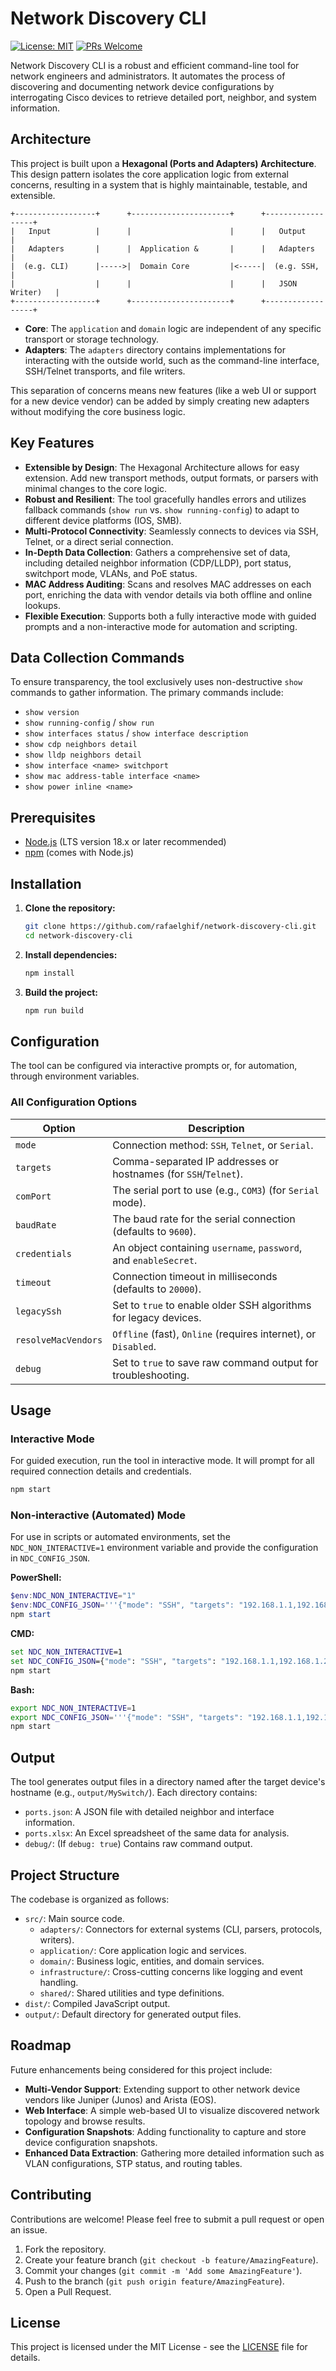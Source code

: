 # Network Discovery CLI

[![License: MIT](https://img.shields.io/badge/License-MIT-yellow.svg)](https://opensource.org/licenses/MIT)
[![PRs Welcome](https://img.shields.io/badge/PRs-welcome-brightgreen.svg)](CONTRIBUTING.md)

Network Discovery CLI is a robust and efficient command-line tool for network engineers and administrators. It automates the process of discovering and documenting network device configurations by interrogating Cisco devices to retrieve detailed port, neighbor, and system information.

## Architecture

This project is built upon a **Hexagonal (Ports and Adapters) Architecture**. This design pattern isolates the core application logic from external concerns, resulting in a system that is highly maintainable, testable, and extensible.

``` markup
+------------------+      +----------------------+      +------------------+
|   Input          |      |                      |      |   Output         |
|   Adapters       |      |  Application &       |      |   Adapters       |
|  (e.g. CLI)      |----->|  Domain Core         |<-----|  (e.g. SSH,     |
|                  |      |                      |      |   JSON Writer)   |
+------------------+      +----------------------+      +------------------+
```

- **Core**: The `application` and `domain` logic are independent of any specific transport or storage technology.
- **Adapters**: The `adapters` directory contains implementations for interacting with the outside world, such as the command-line interface, SSH/Telnet transports, and file writers.

This separation of concerns means new features (like a web UI or support for a new device vendor) can be added by simply creating new adapters without modifying the core business logic.

## Key Features

- **Extensible by Design**: The Hexagonal Architecture allows for easy extension. Add new transport methods, output formats, or parsers with minimal changes to the core logic.
- **Robust and Resilient**: The tool gracefully handles errors and utilizes fallback commands (`show run` vs. `show running-config`) to adapt to different device platforms (IOS, SMB).
- **Multi-Protocol Connectivity**: Seamlessly connects to devices via SSH, Telnet, or a direct serial connection.
- **In-Depth Data Collection**: Gathers a comprehensive set of data, including detailed neighbor information (CDP/LLDP), port status, switchport mode, VLANs, and PoE status.
- **MAC Address Auditing**: Scans and resolves MAC addresses on each port, enriching the data with vendor details via both offline and online lookups.
- **Flexible Execution**: Supports both a fully interactive mode with guided prompts and a non-interactive mode for automation and scripting.

## Data Collection Commands

To ensure transparency, the tool exclusively uses non-destructive `show` commands to gather information. The primary commands include:

- `show version`
- `show running-config` / `show run`
- `show interfaces status` / `show interface description`
- `show cdp neighbors detail`
- `show lldp neighbors detail`
- `show interface <name> switchport`
- `show mac address-table interface <name>`
- `show power inline <name>`

## Prerequisites

- [Node.js](https://nodejs.org/) (LTS version 18.x or later recommended)
- [npm](https://www.npmjs.com/) (comes with Node.js)

## Installation

1. **Clone the repository:**

    ```bash
    git clone https://github.com/rafaelghif/network-discovery-cli.git
    cd network-discovery-cli
    ```

2. **Install dependencies:**

    ```bash
    npm install
    ```

3. **Build the project:**

    ```bash
    npm run build
    ```

## Configuration

The tool can be configured via interactive prompts or, for automation, through environment variables.

### All Configuration Options

| Option              | Description                                                                 |
|---------------------|-----------------------------------------------------------------------------|
| `mode`              | Connection method: `SSH`, `Telnet`, or `Serial`.                            |
| `targets`           | Comma-separated IP addresses or hostnames (for `SSH`/`Telnet`).             |
| `comPort`           | The serial port to use (e.g., `COM3`) (for `Serial` mode).                  |
| `baudRate`          | The baud rate for the serial connection (defaults to `9600`).               |
| `credentials`       | An object containing `username`, `password`, and `enableSecret`.            |
| `timeout`           | Connection timeout in milliseconds (defaults to `20000`).                   |
| `legacySsh`         | Set to `true` to enable older SSH algorithms for legacy devices.            |
| `resolveMacVendors` | `Offline` (fast), `Online` (requires internet), or `Disabled`.              |
| `debug`             | Set to `true` to save raw command output for troubleshooting.               |

## Usage

### Interactive Mode

For guided execution, run the tool in interactive mode. It will prompt for all required connection details and credentials.

```bash
npm start
```

### Non-interactive (Automated) Mode

For use in scripts or automated environments, set the `NDC_NON_INTERACTIVE=1` environment variable and provide the configuration in `NDC_CONFIG_JSON`.

**PowerShell:**

```powershell
$env:NDC_NON_INTERACTIVE="1"
$env:NDC_CONFIG_JSON='''{"mode": "SSH", "targets": "192.168.1.1,192.168.1.2", "credentials": {"username": "user", "password": "password"}}'''
npm start
```

**CMD:**

```cmd
set NDC_NON_INTERACTIVE=1
set NDC_CONFIG_JSON={"mode": "SSH", "targets": "192.168.1.1,192.168.1.2", "credentials": {"username": "user", "password": "password"}}
npm start
```

**Bash:**

```bash
export NDC_NON_INTERACTIVE=1
export NDC_CONFIG_JSON='''{"mode": "SSH", "targets": "192.168.1.1,192.168.1.2", "credentials": {"username": "user", "password": "password"}}'''
npm start
```

## Output

The tool generates output files in a directory named after the target device's hostname (e.g., `output/MySwitch/`). Each directory contains:

- `ports.json`: A JSON file with detailed neighbor and interface information.
- `ports.xlsx`: An Excel spreadsheet of the same data for analysis.
- `debug/`: (If `debug: true`) Contains raw command output.

## Project Structure

The codebase is organized as follows:

- `src/`: Main source code.
  - `adapters/`: Connectors for external systems (CLI, parsers, protocols, writers).
  - `application/`: Core application logic and services.
  - `domain/`: Business logic, entities, and domain services.
  - `infrastructure/`: Cross-cutting concerns like logging and event handling.
  - `shared/`: Shared utilities and type definitions.
- `dist/`: Compiled JavaScript output.
- `output/`: Default directory for generated output files.

## Roadmap

Future enhancements being considered for this project include:

- **Multi-Vendor Support**: Extending support to other network device vendors like Juniper (Junos) and Arista (EOS).
- **Web Interface**: A simple web-based UI to visualize discovered network topology and browse results.
- **Configuration Snapshots**: Adding functionality to capture and store device configuration snapshots.
- **Enhanced Data Extraction**: Gathering more detailed information such as VLAN configurations, STP status, and routing tables.

## Contributing

Contributions are welcome! Please feel free to submit a pull request or open an issue.

1. Fork the repository.
2. Create your feature branch (`git checkout -b feature/AmazingFeature`).
3. Commit your changes (`git commit -m 'Add some AmazingFeature'`).
4. Push to the branch (`git push origin feature/AmazingFeature`).
5. Open a Pull Request.

## License

This project is licensed under the MIT License - see the [LICENSE](LICENSE) file for details.
